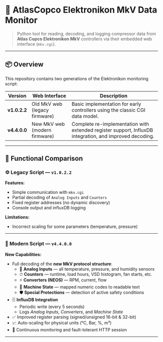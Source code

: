 # 🧰 AtlasCopco Elektronikon MkV Data Monitor

> Python tool for reading, decoding, and logging compressor data from **Atlas Copco Elektronikon MkV** controllers via their embedded web interface (`mkv.cgi`).

---

## 📦 Overview

This repository contains two generations of the Elektronikon monitoring script:

| Version | Web Interface | Description |
|----------|----------------|--------------|
| **v1.0.2.2** | Old MkV web (legacy firmware) | Basic implementation for early controllers using the classic CGI data model. |
| **v4.4.0.0** | New MkV web (modern firmware) | Complete re-implementation with extended register support, InfluxDB integration, and improved decoding. |

---

## 🧠 Functional Comparison

### ⚙️ Legacy Script — `v1.0.2.2`

**Features:**
- Simple communication with `mkv.cgi`
- Partial decoding of `Analog Inputs` and `Counters`
- Fixed register addresses (no dynamic discovery)
- Console output and influxDB logging

**Limitations:**
- Incorrect scaling for some parameters (temperature, pressure)

---

### 🚀 Modern Script — `v4.4.0.0`

**New Capabilities:**
- Full decoding of the **new MkV protocol structure**:
  - 🧮 **Analog Inputs** — all temperature, pressure, and humidity sensors  
  - ⏱ **Counters** — runtime, load hours, VSD histogram, fan starts, etc.  
  - ⚡ **Converters (NEOS)** — RPM, current, flow  
  - 🧩 **Machine State** — mapped numeric codes to readable text  
  - 🛡 **Special Protections** — detection of active safety conditions
- 🗄 **InfluxDB Integration**  
  - Periodic write (every 5 seconds)  
  - Logs *Analog Inputs*, *Converters*, and *Machine State*
- ✅ Improved register parsing (signed/unsigned 16-bit & 32-bit)
- 📈 Auto-scaling for physical units (°C, Bar, %, m³)
- 🔁 Continuous monitoring and fault-tolerant HTTP session

---

